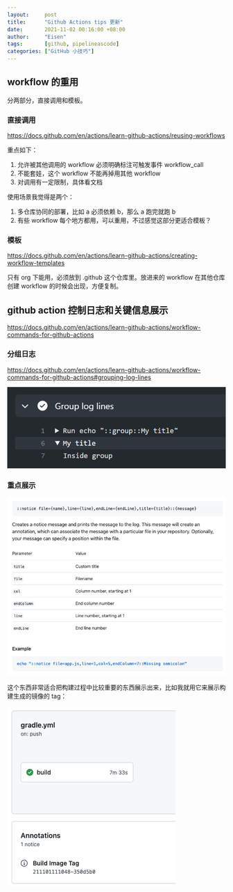 ```yaml
---
layout:     post
title:      "Github Actions tips 更新"
date:       2021-11-02 00:16:00 +08:00
author:     "Eisen"
tags:       [github, pipelineascode]
categories: ["GitHub 小技巧"]
---
```


## workflow 的重用

分两部分，直接调用和模板。

### 直接调用

https://docs.github.com/en/actions/learn-github-actions/reusing-workflows

重点如下：

1. 允许被其他调用的 workflow 必须明确标注可触发事件 workflow_call
2. 不能套娃，这个 workflow 不能再掉用其他 workflow
3. 对调用有一定限制，具体看文档

使用场景我觉得是两个：

1. 多仓库协同的部署，比如 a 必须依赖 b，那么 a 跑完就跑 b
2. 有些 workflow 每个地方都用，可以重用，不过感觉这部分更适合模板？

### 模板

https://docs.github.com/en/actions/learn-github-actions/creating-workflow-templates

只有 org 下能用，必须放到 .github 这个仓库里。放进来的 workflow 在其他仓库创建 workflow 的时候会出现，方便复制。

## github action 控制日志和关键信息展示

https://docs.github.com/en/actions/learn-github-actions/workflow-commands-for-github-actions

### 分组日志

https://docs.github.com/en/actions/learn-github-actions/workflow-commands-for-github-actions#grouping-log-lines

![](2021-11-02-00-17-16.png)

### 重点展示

![](2021-11-02-00-17-49.png)

这个东西非常适合把构建过程中比较重要的东西展示出来，比如我就用它来展示构建生成的镜像的 tag：

![](2021-11-02-00-18-31.png)

